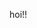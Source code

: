 hoi!!

<!-- you might be wondering why I added a wiki inside the repository instead of using the git repo, it is because I will move all of this to a separate webserver one day and don't want to go thru the hassle of re-configuring everything. -->
